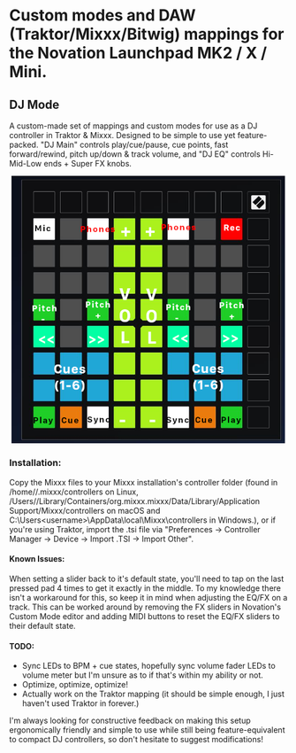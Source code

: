 # Custom modes and DAW (Traktor/Mixxx/Bitwig) mappings for the Novation Launchpad MK2 / X / Mini.

## DJ Mode
A custom-made set of mappings and custom modes for use as a DJ controller in Traktor & Mixxx. Designed to be simple to use yet feature-packed.
"DJ Main" controls play/cue/pause, cue points, fast forward/rewind, pitch up/down & track volume, and "DJ EQ" controls Hi-Mid-Low ends + Super FX knobs.

![](1.png)

### Installation:
Copy the Mixxx files to your Mixxx installation's controller folder (found in /home/<username>/.mixxx/controllers on Linux, /Users/<username>/Library/Containers/org.mixxx.mixxx/Data/Library/Application Support/Mixxx/controllers on macOS and C:\Users\<username>\AppData\local\Mixxx\controllers in Windows.), or if you're using Traktor, import the .tsi file via "Preferences -> Controller Manager -> Device -> Import .TSI -> Import Other".

#### Known Issues:
When setting a slider back to it's default state, you'll need to tap on the last pressed pad 4 times to get it exactly in the middle. To my knowledge there isn't a workaround for this, so keep it in mind when adjusting the EQ/FX on a track. This can be worked around by removing the FX sliders in Novation's Custom Mode editor and adding MIDI buttons to reset the EQ/FX sliders to their default state. 

#### TODO:
- Sync LEDs to BPM + cue states, hopefully sync volume fader LEDs to volume meter but I'm unsure as to if that's within my ability or not.
- Optimize, optimize, optimize!
- Actually work on the Traktor mapping (it should be simple enough, I just haven't used Traktor in forever.)

I'm always looking for constructive feedback on making this setup ergonomically friendly and simple to use while still being feature-equivalent to compact DJ controllers, so don't hesitate to suggest modifications!
